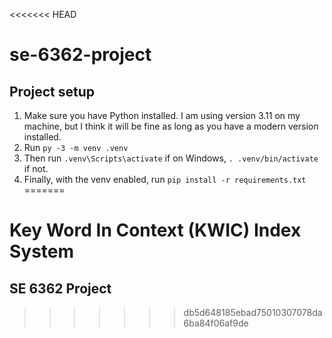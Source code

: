 <<<<<<< HEAD
# se-6362-project

## Project setup

1. Make sure you have Python installed. I am using version 3.11 on my machine, but I think it will be fine as long as you have a modern version installed.
2. Run `py -3 -m venv .venv`
3. Then run `.venv\Scripts\activate` if on Windows, `. .venv/bin/activate` if not.
4. Finally, with the venv enabled, run `pip install -r requirements.txt`
=======
# Key Word In Context (KWIC) Index System
## SE 6362 Project
>>>>>>> db5d648185ebad75010307078da6ba84f06af9de
